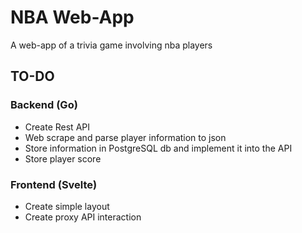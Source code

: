 # NBA Web-App

A web-app of a trivia game involving nba players

## TO-DO

### Backend (Go)

- Create Rest API
- Web scrape and parse player information to json
- Store information in PostgreSQL db and implement it into the API
- Store player score

### Frontend (Svelte)

- Create simple layout
- Create proxy API interaction
